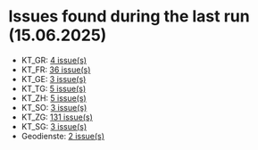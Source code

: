 # Issues found during the last run (15.06.2025)

- KT_GR: [4 issue(s)](tools/KT_GR_errors.csv)
- KT_FR: [36 issue(s)](tools/KT_FR_errors.csv)
- KT_GE: [3 issue(s)](tools/KT_GE_errors.csv)
- KT_TG: [5 issue(s)](tools/KT_TG_errors.csv)
- KT_ZH: [5 issue(s)](tools/KT_ZH_errors.csv)
- KT_SO: [3 issue(s)](tools/KT_SO_errors.csv)
- KT_ZG: [131 issue(s)](tools/KT_ZG_errors.csv)
- KT_SG: [3 issue(s)](tools/KT_SG_errors.csv)
- Geodienste: [2 issue(s)](tools/Geodienste_errors.csv)
